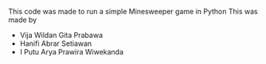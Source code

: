 This code was made to run a simple Minesweeper game in Python
This was made by
- Vija Wildan Gita Prabawa
- Hanifi Abrar Setiawan
- I Putu Arya Prawira Wiwekanda
